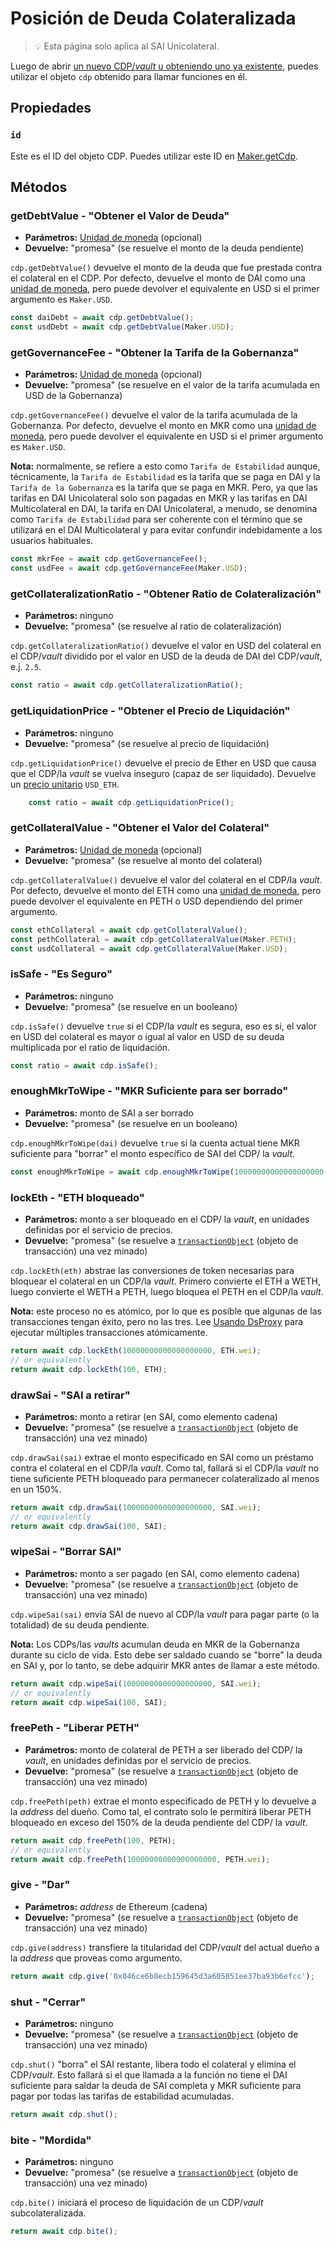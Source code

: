 # Posición de Deuda Colateralizada

> 💡 Esta página solo aplica al SAI Unicolateral.

Luego de abrir [un nuevo CDP/_vault_ u obteniendo uno ya existente](https://hackmd.io/9eZE8u2RQVa2muW4_AyROg), puedes utilizar el objeto `cdp` obtenido para llamar funciones en él.

## Propiedades

### **`id`**

Este es el ID del objeto CDP. Puedes utilizar este ID en [Maker.getCdp](https://app.gitbook.com/s/-LtJ1VeNJVW-jiKH0xoL/build/dai.js/single-collateral-dai/Maker#getcdp).

## Métodos

### getDebtValue - "Obtener el Valor de Deuda"

* **Parámetros:** [Unidad de moneda](https://app.gitbook.com/s/-LtJ1VeNJVW-jiKH0xoL/build/dai.js/single-collateral-dai/Currency-units) (opcional)
* **Devuelve:** "promesa" (se resuelve el monto de la deuda pendiente)

`cdp.getDebtValue()` devuelve el monto de la deuda que fue prestada contra el colateral en el CDP. Por defecto, devuelve el monto de DAI como una [unidad de moneda](https://makerdao.com/documentation/#units), pero puede devolver el equivalente en USD si el primer argumento es `Maker.USD`.

```javascript
const daiDebt = await cdp.getDebtValue();
const usdDebt = await cdp.getDebtValue(Maker.USD);
```

### getGovernanceFee - "Obtener la Tarifa de la Gobernanza"

* **Parámetros:** [Unidad de moneda](https://app.gitbook.com/s/-LtJ1VeNJVW-jiKH0xoL/build/dai.js/single-collateral-dai/Currency-units) (opcional)
* **Devuelve:** "promesa" (se resuelve en el valor de la tarifa acumulada en USD de la Gobernanza)

`cdp.getGovernanceFee()` devuelve el valor de la tarifa acumulada de la Gobernanza. Por defecto, devuelve el monto en MKR como una [unidad de moneda](https://makerdao.com/documentation/#units), pero puede devolver el equivalente en USD si el primer argumento es `Maker.USD`.

**Nota:** normalmente, se refiere a esto como `Tarifa de Estabilidad` aunque, técnicamente, la `Tarifa de Estabilidad` es la tarifa que se paga en DAI y la `Tarifa de la Gobernanza` es la tarifa que se paga en MKR. Pero, ya que las tarifas en DAI Unicolateral solo son pagadas en MKR y las tarifas en DAI Multicolateral en DAI, la tarifa en DAI Unicolateral, a menudo, se denomina como `Tarifa de Estabilidad` para ser coherente con el término que se utilizará en el DAI Multicolateral y para evitar confundir indebidamente a los usuarios habituales.

```javascript
const mkrFee = await cdp.getGovernanceFee();
const usdFee = await cdp.getGovernanceFee(Maker.USD);
```

### getCollateralizationRatio - "Obtener Ratio de Colateralización"

* **Parámetros:** ninguno
* **Devuelve:** "promesa" (se resuelve al ratio de colateralización)

`cdp.getCollateralizationRatio()` devuelve el valor en USD del colateral en el CDP/_vault_ dividido por el valor en USD de la deuda de DAI del CDP/_vault_, e.j. `2.5`.

```javascript
const ratio = await cdp.getCollateralizationRatio();
```

### getLiquidationPrice - "Obtener el Precio de Liquidación"

* **Parámetros:** ninguno
* **Devuelve:** "promesa" (se resuelve al precio de liquidación)

`cdp.getLiquidationPrice()` devuelve el precio de Ether en USD que causa que el CDP/la _vault_ se vuelva inseguro (capaz de ser liquidado). Devuelve un [precio unitario](https://makerdao.com/documentation/#units) `USD_ETH`.

```javascript
    const ratio = await cdp.getLiquidationPrice();
```

### getCollateralValue - "Obtener el Valor del Colateral"

* **Parámetros:** [Unidad de moneda](https://app.gitbook.com/s/-LtJ1VeNJVW-jiKH0xoL/build/dai.js/single-collateral-dai/Currency-units) (opcional)
* **Devuelve:** "promesa" (se resuelve al monto del colateral)

`cdp.getCollateralValue()` devuelve el valor del colateral en el CDP/la _vault_. Por defecto, devuelve el monto del ETH como una [unidad de moneda](https://makerdao.com/documentation/#units), pero puede devolver el equivalente en PETH o USD dependiendo del primer argumento.

```javascript
const ethCollateral = await cdp.getCollateralValue();
const pethCollateral = await cdp.getCollateralValue(Maker.PETH);
const usdCollateral = await cdp.getCollateralValue(Maker.USD);
```

### isSafe - "Es Seguro"

* **Parámetros:** ninguno
* **Devuelve:** "promesa" (se resuelve en un booleano)

`cdp.isSafe()` devuelve `true` si el CDP/la _vault_ es segura, eso es si, el valor en USD del colateral es mayor o igual al valor en USD de su deuda multiplicada por el ratio de liquidación.

```javascript
const ratio = await cdp.isSafe();
```

### enoughMkrToWipe - "MKR Suficiente para ser borrado"

* **Parámetros:** monto de SAI a ser borrado
* **Devuelve:** "promesa" (se resuelve en un booleano)

`cdp.enoughMkrToWipe(dai)` devuelve `true` si la cuenta actual tiene MKR suficiente para "borrar" el monto específico de SAI del CDP/ la _vault_.

```javascript
const enoughMkrToWipe = await cdp.enoughMkrToWipe(10000000000000000000, SAI.wei);
```

### lockEth - "ETH bloqueado"

* **Parámetros:** monto a ser bloqueado en el CDP/ la _vault_, en unidades definidas por el servicio de precios.
* **Devuelve:** "promesa" (se resuelve a [`transactionObject`](https://makerdao.com/documentation/#transactions) (objeto de transacción) una vez minado)

`cdp.lockEth(eth)` abstrae las conversiones de token necesarias para bloquear el colateral en un CDP/la _vault_. Primero convierte el ETH a WETH, luego convierte el WETH a PETH, luego bloquea el PETH en el CDP/la _vault_.

**Nota:** este proceso no es atómico, por lo que es posible que algunas de las transacciones tengan éxito, pero no las tres. Lee [Usando DsProxy](https://makerdao.com/documentation/#proxy-service) para ejecutar múltiples transacciones atómicamente.

```javascript
return await cdp.lockEth(10000000000000000000, ETH.wei);
// or equivalently
return await cdp.lockEth(100, ETH);
```

### drawSai - "SAI a retirar"

* **Parámetros:** monto a retirar (en SAI, como elemento cadena)
* **Devuelve:** "promesa" (se resuelve a [`transactionObject`](https://makerdao.com/documentation/#transactions) (objeto de transacción) una vez minado)

`cdp.drawSai(sai)` extrae el monto especificado en SAI como un préstamo contra el colateral en el CDP/la _vault_. Como tal, fallará si el CDP/la _vault_ no tiene suficiente PETH bloqueado para permanecer colateralizado al menos en un 150%.

```javascript
return await cdp.drawSai(10000000000000000000, SAI.wei);
// or equivalently
return await cdp.drawSai(100, SAI);
```

### wipeSai - "Borrar SAI"

* **Parámetros:** monto a ser pagado (en SAI, como elemento cadena)
* **Devuelve:** "promesa" (se resuelve a [`transactionObject`](https://makerdao.com/documentation/#transactions) (objeto de transacción) una vez minado)

`cdp.wipeSai(sai)` envía SAI de nuevo al CDP/la _vault_ para pagar parte (o la totalidad) de su deuda pendiente.

**Nota:** Los CDPs/las _vaults_ acumulan deuda en MKR de la Gobernanza durante su ciclo de vida. Esto debe ser saldado cuando se "borre" la deuda en SAI y, por lo tanto, se debe adquirir MKR antes de llamar a este método.

```javascript
return await cdp.wipeSai(10000000000000000000, SAI.wei);
// or equivalently
return await cdp.wipeSai(100, SAI);
```

### freePeth - "Liberar PETH"

* **Parámetros:** monto de colateral de PETH a ser liberado del CDP/ la _vault_, en unidades definidas por el servicio de precios.
* **Devuelve:** "promesa" (se resuelve a [`transactionObject`](https://makerdao.com/documentation/#transactions) (objeto de transacción) una vez minado)

`cdp.freePeth(peth)` extrae el monto especificado de PETH y lo devuelve a la _address_ del dueño. Como tal, el contrato solo le permitirá liberar PETH bloqueado en exceso del 150% de la deuda pendiente del CDP/ la _vault_.

```javascript
return await cdp.freePeth(100, PETH);
// or equivalently
return await cdp.freePeth(10000000000000000000, PETH.wei);
```

### give - "Dar"

* **Parámetros:** _address_ de Ethereum (cadena)
* **Devuelve:** "promesa" (se resuelve a [`transactionObject`](https://makerdao.com/documentation/#transactions) (objeto de transacción) una vez minado)

`cdp.give(address)` transfiere la titularidad del CDP/_vault_ del actual dueño a la _address_ que proveas como argumento.

```javascript
return await cdp.give('0x046ce6b8ecb159645d3a605051ee37ba93b6efcc');
```

### shut - "Cerrar"

* **Parámetros:** ninguno
* **Devuelve:** "promesa" (se resuelve a [`transactionObject`](https://makerdao.com/documentation/#transactions) (objeto de transacción) una vez minado)

`cdp.shut()` "borra" el SAI restante, libera todo el colateral y elimina el CDP/_vault_. Esto fallará si el que llamada a la función no tiene el DAI suficiente para saldar la deuda de SAI completa y MKR suficiente para pagar por todas las tarifas de estabilidad acumuladas.

```javascript
return await cdp.shut();
```

### **bite** - "Mordida"

* **Parámetros:** ninguno
* **Devuelve:** "promesa" (se resuelve a [`transactionObject`](https://makerdao.com/documentation/#transactions) (objeto de transacción) una vez minado)

`cdp.bite()` iniciará el proceso de liquidación de un CDP/_vault_ subcolateralizada.

```javascript
return await cdp.bite();
```
